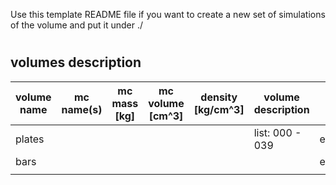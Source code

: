 Use this template README file if you want to create a new set of simulations of the volume <volume> and put it under ./<volume>

# <volume>

## volumes description

| volume name | mc name(s) | mc mass [kg] | mc volume [cm^3] | density [kg/cm^3] | volume description | notes   |
| ----------- | ---------- | ------------ | ---------------- | ----------------- | ------------------ | ------- |
| plates      |            |              |                  |                   | list: 000 - 039    | example | 
| bars        |            |              |                  |                   |                    | example |
|             |            |              |                  |                   |                    |         |
